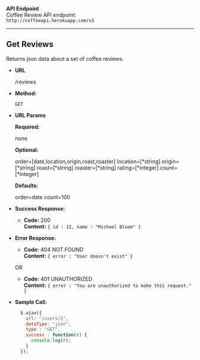 **API Endpoint** <br>
Coffee Review API endpoint: <br>
`http://coffeeapi.herokuapp.com/v2`

---

**Get Reviews**
----
  Returns json data about a set of coffee reviews.

* **URL**

  /reviews

* **Method:**

  `GET`
  
*  **URL Params**

   **Required:**

   none

   **Optional:**

   order=[date,location,origin,roast,roaster]
   location=[*string]
   origin=[*string]
   roast=[*string]
   roaster=[*string]
   rating=[*integer]
   count=[*integer]

   **Defaults:**

   order=date
   count=100

* **Success Response:**

  * **Code:** 200 <br />
    **Content:** `{ id : 12, name : "Michael Bloom" }`
 
* **Error Response:**

  * **Code:** 404 NOT FOUND <br />
    **Content:** `{ error : "User doesn't exist" }`

  OR

  * **Code:** 401 UNAUTHORIZED <br />
    **Content:** `{ error : "You are unauthorized to make this request." }`

* **Sample Call:**

  ```javascript
    $.ajax({
      url: "/users/1",
      dataType: "json",
      type : "GET",
      success : function(r) {
        console.log(r);
      }
    });
  ```
